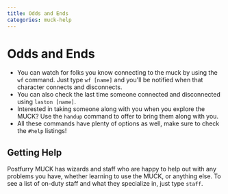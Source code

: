 ```yaml
---
title: Odds and Ends
categories: muck-help
---
```

# Odds and Ends

* You can watch for folks you know connecting to the muck by using the `wf` command.  Just type `wf [name]` and you'll be notified when that character connects and disconnects.
* You can also check the last time someone connected and disconnected using `laston [name]`.
* Interested in taking someone along with you when you explore the MUCK?  Use the `handup` command to offer to bring them along with you.
* All these commands have plenty of options as well, make sure to check the `#help` listings!

## Getting Help

Postfurry MUCK has wizards and staff who are happy to help out with any problems you have, whether learning to use the MUCK, or anything else.  To see a list of on-duty staff and what they specialize in, just type `staff`.

